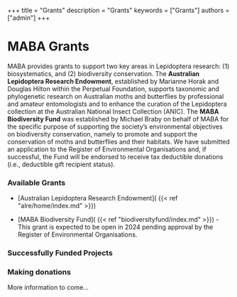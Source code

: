+++
title = "Grants"
description = "Grants"
keywords = ["Grants"]
authors = ["admin"]
+++

# MABA Grants

MABA provides grants to support two key areas in Lepidoptera research: (1) biosystematics, and (2) biodiversity conservation. The **Australian Lepidoptera Research Endowment**, established by Marianne Horak and Douglas Hilton within the Perpetual Foundation, supports taxonomic and phylogenetic research on Australian moths and butterflies by professional and amateur entomologists and to enhance the curation of the Lepidoptera collection at the Australian National Insect Collection (ANIC). The **MABA Biodiversity Fund** was established by Michael Braby on behalf of MABA for the specific purpose of supporting the society’s environmental objectives on biodiversity conservation, namely to promote and support the conservation of moths and butterflies and their habitats. We have submitted an application to the Register of Environmental Organisations and, if successful, the Fund will be endorsed to receive tax deductible donations (i.e., deductible gift recipient status).  

### Available Grants 
* [Australian Lepidoptera Research Endowment]( {{< ref "alre/home/index.md" >}})

* [MABA Biodiversity Fund]( {{< ref "biodiversityfund/index.md" >}})  - This grant is expected to be open in 2024 pending approval by the Register of Environmental Organisations.  

### Successfully Funded Projects

### Making donations
More information to come...